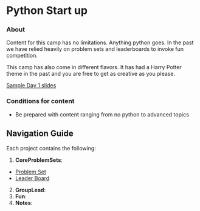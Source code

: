 
# Python Start up
### About

Content for this camp has no limitations. Anything python goes. In the past we have relied heavily on problem sets and leaderboards to invoke fun competition. 

This camp has also come in different flavors. It has had a Harry Potter theme in the past and you are free to get as creative as you please.

[Sample Day 1 slides](https://docs.google.com/presentation/d/1bbnySei-V2pjzhsWcrZon0KAuqeQ_j1mkwHsBecH2Qc/edit?usp=sharing)

### Conditions for content
- Be prepared with content ranging from no python to advanced topics


## Navigation Guide
Each project contains the following:
1. **CoreProblemSets**: 
- [Problem Set](https://docs.google.com/document/d/1awE6PicsRMlULcffGtfmsUqNyyer7xgOqKY0zGyP_d8/edit?usp=sharing)
- [Leader Board]()
2. **GroupLead**: 
3. **Fun**: 
4. **Notes**:  
